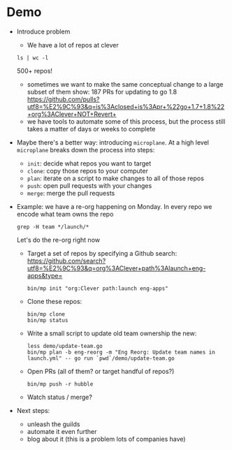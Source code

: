 # Demo

- Introduce problem
  - We have a lot of repos at clever
  ```
  ls | wc -l
  ```
  500+ repos!
  - sometimes we want to make the same conceptual change to a large subset of them
  show: 187 PRs for updating to go 1.8 https://github.com/pulls?utf8=%E2%9C%93&q=is%3Aclosed+is%3Apr+%22go+1.7+1.8%22+org%3AClever+NOT+Revert+
  - we have tools to automate some of this process, but the process still takes
    a matter of days or weeks to complete

- Maybe there's a better way: introducing `microplane`.
  At a high level `microplane` breaks down the process into steps:
  - `init`: decide what repos you want to target
  - `clone`: copy those repos to your computer
  - `plan`: iterate on a script to make changes to all of those repos
  - `push`: open pull requests with your changes
  - `merge`: merge the pull requests

- Example: we have a re-org happening on Monday.
  In every repo we encode what team owns the repo
  ```
  grep -H team */launch/*
  ```
  Let's do the re-org right now
  - Target a set of repos by specifying a Github search: https://github.com/search?utf8=%E2%9C%93&q=org%3AClever+path%3Alaunch+eng-apps&type=
    ```
    bin/mp init "org:Clever path:launch eng-apps"
    ```
  - Clone these repos:
    ```
    bin/mp clone
    bin/mp status
    ```
  - Write a small script to update old team ownership the new:
    ```
    less demo/update-team.go
    bin/mp plan -b eng-reorg -m "Eng Reorg: Update team names in launch.yml" -- go run `pwd`/demo/update-team.go
    ```
  - Open PRs (all of them? or target handful of repos?)
    ```
    bin/mp push -r hubble
    ```
  - Watch status / merge?

- Next steps:
  - unleash the guilds
  - automate it even further
  - blog about it (this is a problem lots of companies have)
